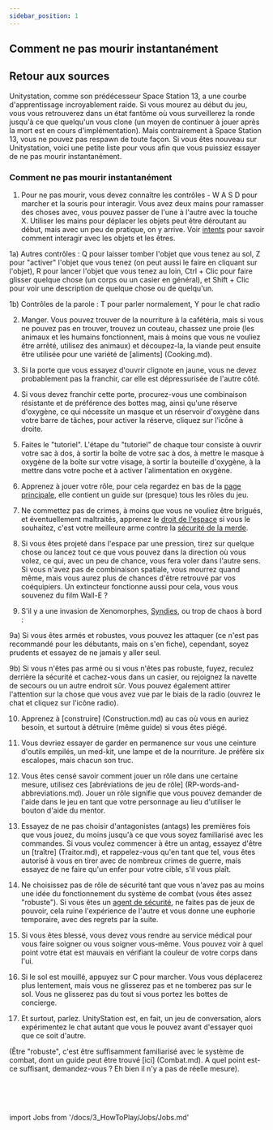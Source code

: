 ```yaml
---
sidebar_position: 1
---
```


## Comment ne pas mourir instantanément

## Retour aux sources

Unitystation, comme son prédécesseur Space Station 13, a une courbe d'apprentissage incroyablement raide. Si vous mourez au début du jeu, vous vous retrouverez dans un état fantôme où vous surveillerez la ronde jusqu'à ce que quelqu'un vous clone (un moyen de continuer à jouer après la mort est en cours d'implémentation). Mais contrairement à Space Station 13, vous ne pouvez pas respawn de toute façon. Si vous êtes nouveau sur Unitystation, voici une petite liste pour vous afin que vous puissiez essayer de ne pas mourir instantanément.


### Comment ne pas mourir instantanément

1) Pour ne pas mourir, vous devez connaître les contrôles - W A S D pour marcher et la souris pour interagir. Vous avez deux mains pour ramasser des choses avec, vous pouvez passer de l'une à l'autre avec la touche X. Utiliser les mains pour déplacer les objets peut être déroutant au début, mais avec un peu de pratique, on y arrive. Voir [intents](\3_HowToPlay\Guides\General_guides\Intents.md) pour savoir comment interagir avec les objets et les êtres.

1a) Autres contrôles : Q pour laisser tomber l'objet que vous tenez au sol, Z pour "activer" l'objet que vous tenez (on peut aussi le faire en cliquant sur l'objet), R pour lancer l'objet que vous tenez au loin, Ctrl + Clic pour faire glisser quelque chose (un corps ou un casier en général), et Shift + Clic pour voir une description de quelque chose ou de quelqu'un.

1b) Contrôles de la parole : T pour parler normalement, Y pour le chat radio


2) Manger. Vous pouvez trouver de la nourriture à la cafétéria, mais si vous ne pouvez pas en trouver, trouvez un couteau, chassez une proie (les animaux et les humains fonctionnent, mais à moins que vous ne vouliez être arrêté, utilisez des animaux) et découpez-la, la viande peut ensuite être utilisée pour une variété de [aliments] (Cooking.md).


3) Si la porte que vous essayez d'ouvrir clignote en jaune, vous ne devez probablement pas la franchir, car elle est dépressurisée de l'autre côté.


4) Si vous devez franchir cette porte, procurez-vous une combinaison résistante et de préférence des bottes mag, ainsi qu'une réserve d'oxygène, ce qui nécessite un masque et un réservoir d'oxygène dans votre barre de tâches, pour activer la réserve, cliquez sur l'icône à droite.


5) Faites le "tutoriel". L'étape du "tutoriel" de chaque tour consiste à ouvrir votre sac à dos, à sortir la boîte de votre sac à dos, à mettre le masque à oxygène de la boîte sur votre visage, à sortir la bouteille d'oxygène, à la mettre dans votre poche et à activer l'alimentation en oxygène.


6) Apprenez à jouer votre rôle, pour cela regardez en bas de la [page principale](Main-page.md), elle contient un guide sur (presque) tous les rôles du jeu.


7) Ne commettez pas de crimes, à moins que vous ne vouliez être brigués, et éventuellement maltraités, apprenez le [droit de l'espace](Space-Law.md) si vous le souhaitez, c'est votre meilleure arme contre la [sécurité de la merde](Shitsec.md).


8) Si vous êtes projeté dans l'espace par une pression, tirez sur quelque chose ou lancez tout ce que vous pouvez dans la direction où vous volez, ce qui, avec un peu de chance, vous fera voler dans l'autre sens. Si vous n'avez pas de combinaison spatiale, vous mourrez quand même, mais vous aurez plus de chances d'être retrouvé par vos coéquipiers. Un extincteur fonctionne aussi pour cela, vous vous souvenez du film Wall-E ?


9) S'il y a une invasion de Xenomorphes, [Syndies](Nuclear-Emergency.md), ou trop de chaos à bord :


9a) Si vous êtes armés et robustes, vous pouvez les attaquer (ce n'est pas recommandé pour les débutants, mais on s'en fiche), cependant, soyez prudents et essayez de ne jamais y aller seul.


9b) Si vous n'êtes pas armé ou si vous n'êtes pas robuste, fuyez, reculez derrière la sécurité et cachez-vous dans un casier, ou rejoignez la navette de secours ou un autre endroit sûr. Vous pouvez également attirer l'attention sur la chose que vous avez vue par le biais de la radio (ouvrez le chat et cliquez sur l'icône radio).


10) Apprenez à [construire] (Construction.md) au cas où vous en auriez besoin, et surtout à détruire (même guide) si vous êtes piégé.


11) Vous devriez essayer de garder en permanence sur vous une ceinture d'outils empilés, un med-kit, une lampe et de la nourriture. Je préfère six escalopes, mais chacun son truc.


12) Vous êtes censé savoir comment jouer un rôle dans une certaine mesure, utilisez ces [abréviations de jeu de rôle] (RP-words-and-abbreviations.md). Jouer un rôle signifie que vous pouvez demander de l'aide dans le jeu en tant que votre personnage au lieu d'utiliser le bouton d'aide du mentor.


13) Essayez de ne pas choisir d'antagonistes (antags) les premières fois que vous jouez, du moins jusqu'à ce que vous soyez familiarisé avec les commandes. Si vous voulez commencer à être un antag, essayez d'être un [traître] (Traitor.md), et rappelez-vous qu'en tant que tel, vous êtes autorisé à vous en tirer avec de nombreux crimes de guerre, mais essayez de ne faire qu'un enfer pour votre cible, s'il vous plaît.


14) Ne choisissez pas de rôle de sécurité tant que vous n'avez pas au moins une idée du fonctionnement du système de combat (vous êtes assez "robuste"). Si vous êtes un [agent de sécurité](Security.md), ne faites pas de jeux de pouvoir, cela ruine l'expérience de l'autre et vous donne une euphorie temporaire, avec des regrets par la suite.


15) Si vous êtes blessé, vous devez vous rendre au service médical pour vous faire soigner ou vous soigner vous-même. Vous pouvez voir à quel point votre état est mauvais en vérifiant la couleur de votre corps dans l'ui.


16) Si le sol est mouillé, appuyez sur C pour marcher. Vous vous déplacerez plus lentement, mais vous ne glisserez pas et ne tomberez pas sur le sol. Vous ne glisserez pas du tout si vous portez les bottes de concierge.

17) Et surtout, parlez. UnityStation est, en fait, un jeu de conversation, alors expérimentez le chat autant que vous le pouvez avant d'essayer quoi que ce soit d'autre.

(Être "robuste", c'est être suffisamment familiarisé avec le système de combat, dont un guide peut être trouvé [ici] (Combat.md). A quel point est-ce suffisant, demandez-vous ? Eh bien il n'y a pas de réelle mesure).

  <br/>
<br/>
<br/>

import Jobs from '/docs/3_HowToPlay/Jobs/Jobs.md'

<Jobs />
